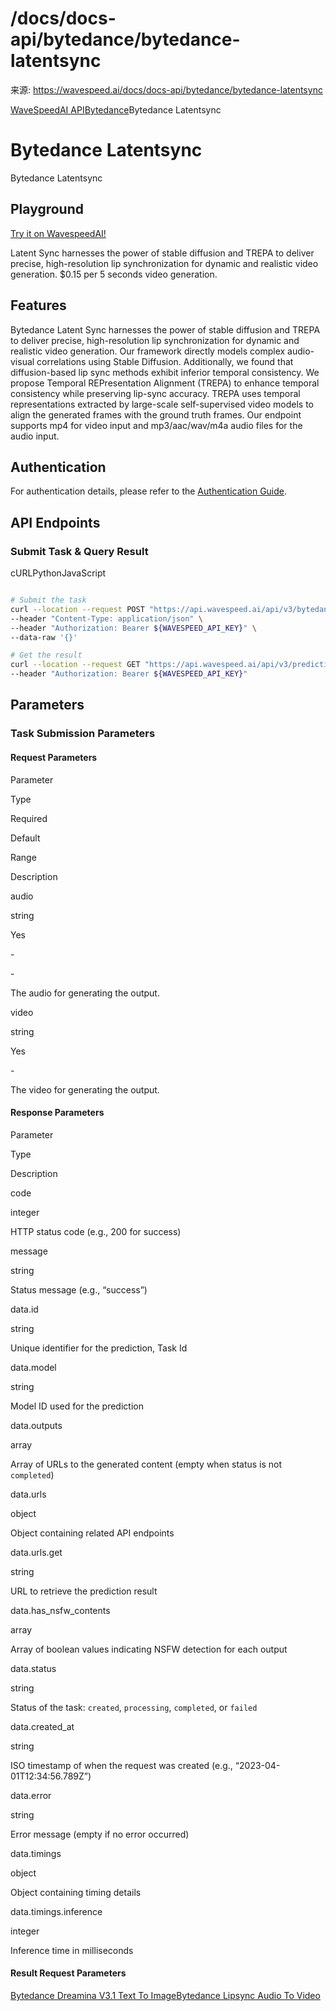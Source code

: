 # /docs/docs-api/bytedance/bytedance-latentsync

来源: https://wavespeed.ai/docs/docs-api/bytedance/bytedance-latentsync

[WaveSpeedAI API](/docs/docs-api/webhooks "WaveSpeedAI API")[Bytedance](/docs/docs-api/bytedance/bytedance-avatar-omni-human "Bytedance")Bytedance Latentsync

# Bytedance Latentsync

Bytedance Latentsync

## Playground[](#playground)

[Try it on WavespeedAI!](https://wavespeed.ai/models/bytedance/latentsync)

Latent Sync harnesses the power of stable diffusion and TREPA to deliver precise, high-resolution lip synchronization for dynamic and realistic video generation. $0.15 per 5 seconds video generation.

## Features[](#features)

Bytedance Latent Sync harnesses the power of stable diffusion and TREPA to deliver precise, high-resolution lip synchronization for dynamic and realistic video generation. Our framework directly models complex audio-visual correlations using Stable Diffusion. Additionally, we found that diffusion-based lip sync methods exhibit inferior temporal consistency. We propose Temporal REPresentation Alignment (TREPA) to enhance temporal consistency while preserving lip-sync accuracy. TREPA uses temporal representations extracted by large-scale self-supervised video models to align the generated frames with the ground truth frames. Our endpoint supports mp4 for video input and mp3/aac/wav/m4a audio files for the audio input.

## Authentication[](#authentication)

For authentication details, please refer to the [Authentication Guide](/docs/docs-authentication).

## API Endpoints[](#api-endpoints)

### Submit Task & Query Result[](#submit-task--query-result)

cURLPythonJavaScript

```bash

# Submit the task
curl --location --request POST "https://api.wavespeed.ai/api/v3/bytedance/latentsync" \
--header "Content-Type: application/json" \
--header "Authorization: Bearer ${WAVESPEED_API_KEY}" \
--data-raw '{}'

# Get the result
curl --location --request GET "https://api.wavespeed.ai/api/v3/predictions/${requestId}/result" \
--header "Authorization: Bearer ${WAVESPEED_API_KEY}"
```

## Parameters[](#parameters)

### Task Submission Parameters[](#task-submission-parameters)

#### Request Parameters[](#request-parameters)

Parameter

Type

Required

Default

Range

Description

audio

string

Yes

\-

\-

The audio for generating the output.

video

string

Yes

\-

The video for generating the output.

#### Response Parameters[](#response-parameters)

Parameter

Type

Description

code

integer

HTTP status code (e.g., 200 for success)

message

string

Status message (e.g., “success”)

data.id

string

Unique identifier for the prediction, Task Id

data.model

string

Model ID used for the prediction

data.outputs

array

Array of URLs to the generated content (empty when status is not `completed`)

data.urls

object

Object containing related API endpoints

data.urls.get

string

URL to retrieve the prediction result

data.has\_nsfw\_contents

array

Array of boolean values indicating NSFW detection for each output

data.status

string

Status of the task: `created`, `processing`, `completed`, or `failed`

data.created\_at

string

ISO timestamp of when the request was created (e.g., “2023-04-01T12:34:56.789Z”)

data.error

string

Error message (empty if no error occurred)

data.timings

object

Object containing timing details

data.timings.inference

integer

Inference time in milliseconds

#### Result Request Parameters[](#result-request-parameters)

[Bytedance Dreamina V3.1 Text To Image](/docs/docs-api/bytedance/bytedance-dreamina-v3.1-text-to-image "Bytedance Dreamina V3.1 Text To Image")[Bytedance Lipsync Audio To Video](/docs/docs-api/bytedance/bytedance-lipsync-audio-to-video "Bytedance Lipsync Audio To Video")